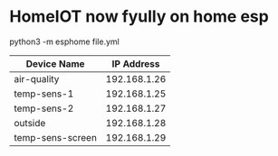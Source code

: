 # HomeIOT now fyully on home esp

python3 -m esphome file.yml


| Device Name     | IP Address    |
|-----------------|---------------|
| air-quality     | 192.168.1.26  |
| temp-sens-1     | 192.168.1.25  |
| temp-sens-2     | 192.168.1.27  |
| outside         | 192.168.1.28  |
| temp-sens-screen| 192.168.1.29  |